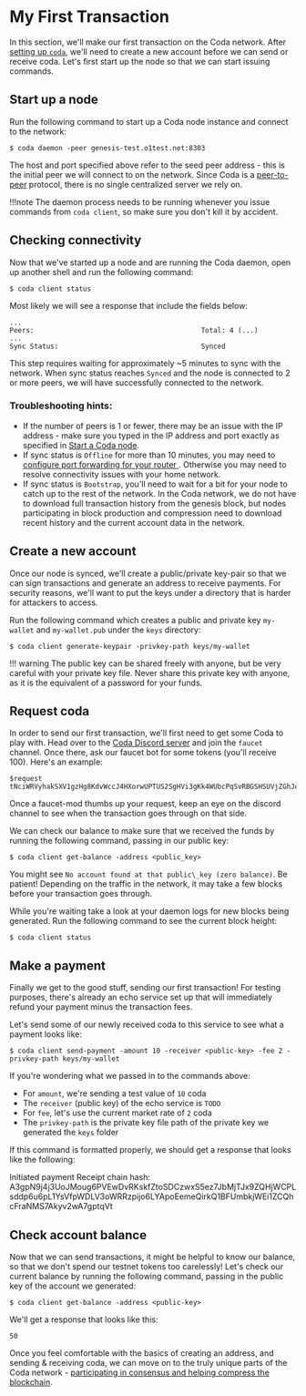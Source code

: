 # My First Transaction

In this section, we'll make our first transaction on the Coda network. After [setting up `coda`](../getting-started), we'll need to create a new account before we can send or receive coda. Let's first start up the node so that we can start issuing commands.

## Start up a node

Run the following command to start up a Coda node instance and connect to the network:

    $ coda daemon -peer genesis-test.o1test.net:8303

The host and port specified above refer to the seed peer address - this is the initial peer we will connect to on the network. Since Coda is a [peer-to-peer](../glossary/#peer-to-peer) protocol, there is no single centralized server we rely on. 

!!!note
    The daemon process needs to be running whenever you issue commands from `coda client`, so make sure you don't kill it by accident.

## Checking connectivity

Now that we've started up a node and are running the Coda daemon, open up another shell and run the following command:

    $ coda client status

Most likely we will see a response that include the fields below:

    ...
    Peers:                                         Total: 4 (...)
    ...
    Sync Status:                                   Synced

This step requires waiting for approximately ~5 minutes to sync with the network. When sync status reaches `Synced` and the node is connected to 2 or more peers, we will have successfully connected to the network.

### Troubleshooting hints:

- If the number of peers is 1 or fewer, there may be an issue with the IP address - make sure you typed in the IP address and port exactly as specified in [Start a Coda node](#start-a-coda-node).
- If sync status is `Offline` for more than 10 minutes, you may need to [configure port forwarding for your router ](/docs/getting-started/#port-forwarding). Otherwise you may need to resolve connectivity issues with your home network.
- If sync status is `Bootstrap`, you'll need to wait for a bit for your node to catch up to the rest of the network. In the Coda network, we do not have to download full transaction history from the genesis block, but nodes participating in block production and compression need to download recent history and the current account data in the network.

## Create a new account

Once our node is synced, we'll create a public/private key-pair so that we can sign transactions and generate an address to receive payments. For security reasons, we'll want to put the keys under a directory that is harder for attackers to access.

Run the following command which creates a public and private key `my-wallet` and `my-wallet.pub` under the `keys` directory:

    $ coda client generate-keypair -privkey-path keys/my-wallet

!!! warning
    The public key can be shared freely with anyone, but be very careful with your private key file. Never share this private key with anyone, as it is the equivalent of a password for your funds.

## Request coda

In order to send our first transaction, we'll first need to get some Coda to play with. Head over to the [Coda Discord server](https://discord.gg/ShKhA7J) and join the `faucet` channel. Once there, ask our faucet bot for some tokens (you'll receive 100). Here's an example:

    $request tNciWRVyhakSXV1gzHg8KdvWccJ4HXorwUPTUS2SgHVi3gKk4WUbcPqSvRBGSHSUVjZGhJooyLvSkQaxf8eFnAW5sQsAiDF1zRj1hDnnRVFRQsck3kQYna1ELv4UxBt6VP232wpCcrwh8g

Once a faucet-mod thumbs up your request, keep an eye on the discord channel to see when the transaction goes through on that side. 

We can check our balance to make sure that we received the funds by running the following command, passing in our public key:

    $ coda client get-balance -address <public_key>

You might see `No account found at that public\_key (zero balance)`. Be patient! Depending on the traffic in the network, it may take a few blocks before your transaction goes through.

While you're waiting take a look at your daemon logs for new blocks being generated. Run the following command to see the current block height:

    $ coda client status

## Make a payment

Finally we get to the good stuff, sending our first transaction! For testing purposes, there's already an echo service set up that will immediately refund your payment minus the transaction fees.

Let's send some of our newly received coda to this service to see what a payment looks like:

    $ coda client send-payment -amount 10 -receiver <public-key> -fee 2 -privkey-path keys/my-wallet

If you're wondering what we passed in to the commands above:

- For `amount`, we're sending a test value of `10` coda
- The `receiver` (public key) of the echo service is `TODO`
- For `fee`, let's use the current market rate of `2` coda
- The `privkey-path` is the private key file path of the private key we generated the `keys` folder

If this command is formatted properly, we should get a response that looks like the following:

Initiated payment
Receipt chain hash: A3gpN9j4j3UoJMoug6PVEwDvRKskfZtoSDCzwxS5ez7JbMjTJx9ZQHjWCPLsddp6u6pL1YsVfpWDLV3oWRRzpijo6LYApoEemeQirkQ1BFUmbkjWEi1ZCQhcFraNMS7Akyv2wA7gptqVt

## Check account balance

Now that we can send transactions, it might be helpful to know our balance, so that we don't spend our testnet tokens too carelessly! Let's check our current balance by running the following command, passing in the public key of the account we generated:

    $ coda client get-balance -address <public-key>

We'll get a response that looks like this:

    50

Once you feel comfortable with the basics of creating an address, and sending & receiving coda, we can move on to the truly unique parts of the Coda network - [participating in consensus and helping compress the blockchain](/docs/node-operator).
